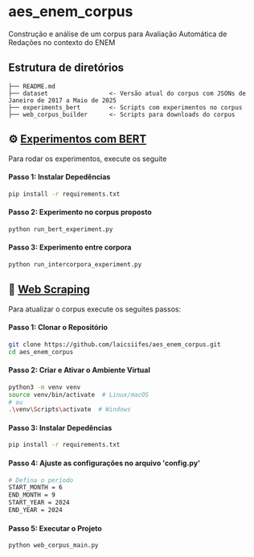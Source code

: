 # aes_enem_corpus

Construção e análise de um corpus para Avaliação Automática de Redações no contexto do ENEM

## Estrutura de diretórios

```
├── README.md
├── dataset                 <- Versão atual do corpus com JSONs de Janeiro de 2017 a Maio de 2025
├── experiments_bert        <- Scripts com experimentos no corpus
├── web_corpus_builder      <- Scripts para downloads do corpus

```


## :gear: [Experimentos com BERT](experiments_bert/)

Para rodar os experimentos, execute os seguite
#### Passo 1: Instalar Depedências

```bash
pip install -r requirements.txt

```

#### Passo 2: Experimento no corpus proposto 

```bash
python run_bert_experiment.py

```

#### Passo 3: Experimento entre corpora

```bash
python run_intercorpora_experiment.py
```


## :wrench: [Web Scraping](web_corpus_builder/) 

Para atualizar o corpus execute os seguites passos:

#### Passo 1: Clonar o Repositório

```bash
git clone https://github.com/laicsiifes/aes_enem_corpus.git
cd aes_enem_corpus
```

#### Passo 2: Criar e Ativar o Ambiente Virtual

```bash
python3 -m venv venv
source venv/bin/activate  # Linux/macOS
# ou
.\venv\Scripts\activate  # Windows

```


#### Passo 3: Instalar Depedências

```bash
pip install -r requirements.txt

```

#### Passo 4: Ajuste as configurações no arquivo 'config.py'

```bash
# Defina o período
START_MONTH = 6
END_MONTH = 9
START_YEAR = 2024
END_YEAR = 2024

```

#### Passo 5: Executar o Projeto

```bash
python web_corpus_main.py

```